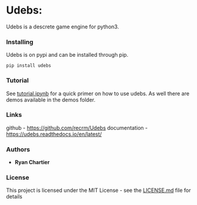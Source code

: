 # Udebs:

Udebs is a descrete game engine for python3.

### Installing

Udebs is on pypi and can be installed through pip.

```
pip install udebs
```

### Tutorial

See [tutorial.ipynb](tutorial.ipynb) for a quick primer on how to use udebs. As well there are demos available in the demos folder.

### Links

github - https://github.com/recrm/Udebs
documentation - https://udebs.readthedocs.io/en/latest/

### Authors

* **Ryan Chartier**

### License

This project is licensed under the MIT License - see the [LICENSE.md](LICENSE.md) file for details